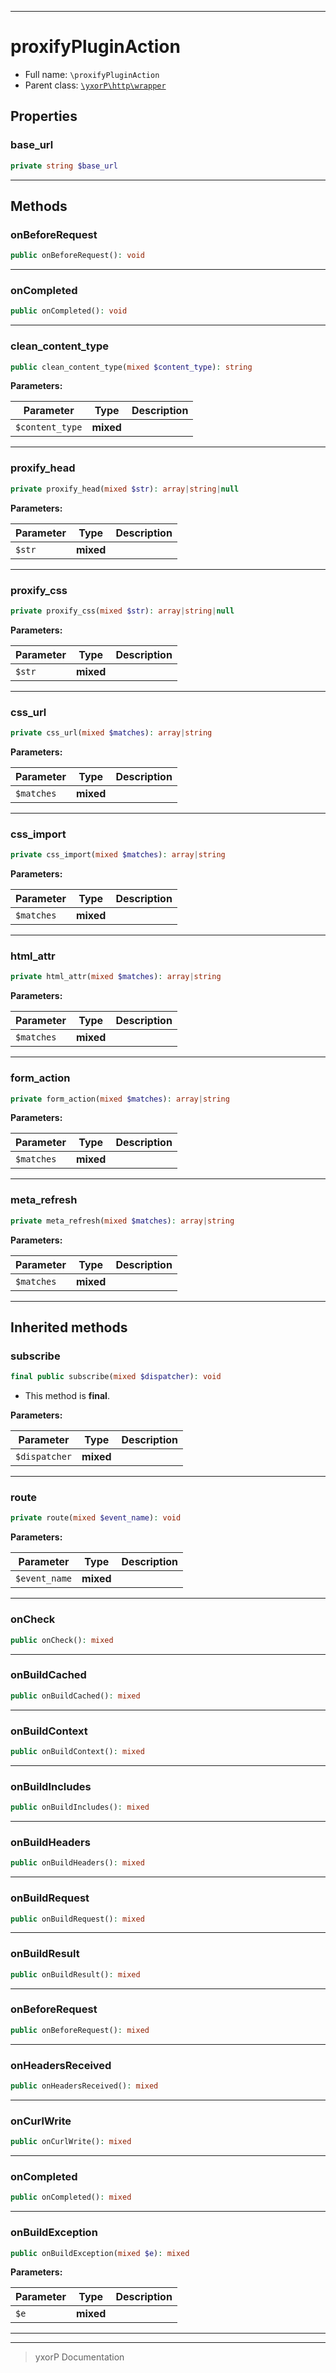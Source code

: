 ***

# proxifyPluginAction





* Full name: `\proxifyPluginAction`
* Parent class: [`\yxorP\http\wrapper`](./yxorP/http/wrapper.md)



## Properties


### base_url



```php
private string $base_url
```






***

## Methods


### onBeforeRequest



```php
public onBeforeRequest(): void
```











***

### onCompleted



```php
public onCompleted(): void
```











***

### clean_content_type



```php
public clean_content_type(mixed $content_type): string
```








**Parameters:**

| Parameter | Type | Description |
|-----------|------|-------------|
| `$content_type` | **mixed** |  |




***

### proxify_head



```php
private proxify_head(mixed $str): array|string|null
```








**Parameters:**

| Parameter | Type | Description |
|-----------|------|-------------|
| `$str` | **mixed** |  |




***

### proxify_css



```php
private proxify_css(mixed $str): array|string|null
```








**Parameters:**

| Parameter | Type | Description |
|-----------|------|-------------|
| `$str` | **mixed** |  |




***

### css_url



```php
private css_url(mixed $matches): array|string
```








**Parameters:**

| Parameter | Type | Description |
|-----------|------|-------------|
| `$matches` | **mixed** |  |




***

### css_import



```php
private css_import(mixed $matches): array|string
```








**Parameters:**

| Parameter | Type | Description |
|-----------|------|-------------|
| `$matches` | **mixed** |  |




***

### html_attr



```php
private html_attr(mixed $matches): array|string
```








**Parameters:**

| Parameter | Type | Description |
|-----------|------|-------------|
| `$matches` | **mixed** |  |




***

### form_action



```php
private form_action(mixed $matches): array|string
```








**Parameters:**

| Parameter | Type | Description |
|-----------|------|-------------|
| `$matches` | **mixed** |  |




***

### meta_refresh



```php
private meta_refresh(mixed $matches): array|string
```








**Parameters:**

| Parameter | Type | Description |
|-----------|------|-------------|
| `$matches` | **mixed** |  |




***


## Inherited methods


### subscribe



```php
final public subscribe(mixed $dispatcher): void
```





* This method is **final**.


**Parameters:**

| Parameter | Type | Description |
|-----------|------|-------------|
| `$dispatcher` | **mixed** |  |




***

### route



```php
private route(mixed $event_name): void
```








**Parameters:**

| Parameter | Type | Description |
|-----------|------|-------------|
| `$event_name` | **mixed** |  |




***

### onCheck



```php
public onCheck(): mixed
```











***

### onBuildCached



```php
public onBuildCached(): mixed
```











***

### onBuildContext



```php
public onBuildContext(): mixed
```











***

### onBuildIncludes



```php
public onBuildIncludes(): mixed
```











***

### onBuildHeaders



```php
public onBuildHeaders(): mixed
```











***

### onBuildRequest



```php
public onBuildRequest(): mixed
```











***

### onBuildResult



```php
public onBuildResult(): mixed
```











***

### onBeforeRequest



```php
public onBeforeRequest(): mixed
```











***

### onHeadersReceived



```php
public onHeadersReceived(): mixed
```











***

### onCurlWrite



```php
public onCurlWrite(): mixed
```











***

### onCompleted



```php
public onCompleted(): mixed
```











***

### onBuildException



```php
public onBuildException(mixed $e): mixed
```








**Parameters:**

| Parameter | Type | Description |
|-----------|------|-------------|
| `$e` | **mixed** |  |




***


***
> yxorP Documentation
